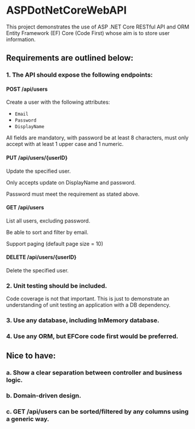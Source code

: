 # ASPDotNetCoreWebAPI

This project demonstrates the use of ASP .NET Core RESTful API and ORM Entity Framework (EF) Core (Code First) whose aim is to store user information.

## Requirements are outlined below:

### 1. The API should expose the following endpoints:

####	POST /api/users

Create a user with the following attributes:

- `Email` 
- `Password`
- `DisplayName` 

All fields are mandatory, with password be at least 8 characters, must only accept with at least 1 upper case and 1 numeric. 

#### PUT /api/users/{userID}

Update the specified user.

Only accepts update on DisplayName and password.

Password must meet the requirement as stated above.

#### GET /api/users

List all users, excluding password.

Be able to sort and filter by email.

Support paging (default page size = 10)

#### DELETE /api/users/{userID}

Delete the specified user.

### 2. Unit testing should be included.

Code coverage is not that important. This is just to demonstrate an understanding of unit testing an application with a DB dependency.

### 3. Use any database, including InMemory database.

### 4. Use any ORM, but EFCore code first would be preferred.

## Nice to have:

### a. Show a clear separation between controller and business logic. 

### b. Domain-driven design.

### c. GET /api/users can be sorted/filtered by any columns using a generic way.

